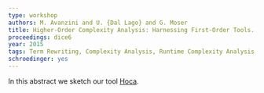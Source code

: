 ```yaml
---
type: workshop
authors: M. Avanzini and U. {Dal Lago} and G. Moser
title: Higher-Order Complexity Analysis: Harnessing First-Order Tools.
proceedings: dice6
year: 2015
tags: Term Rewriting, Complexity Analysis, Runtime Complexity Analysis, Higher-Order, OCaml, Automation
schroedinger: yes
---
```


In this abstract we sketch our tool [Hoca](http://cbr.uibk.ac.at/tools/hoca).

